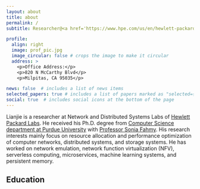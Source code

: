 ```yaml
---
layout: about
title: about
permalink: /
subtitle: Researcher@<a href='https://www.hpe.com/us/en/hewlett-packard-labs.html'>Hewlett Packard Labs</a>. 

profile:
  align: right
  image: prof_pic.jpg
  image_circular: false # crops the image to make it circular
  address: >
    <p>Office Address:</p>
    <p>820 N McCarthy Blvd</p>
    <p>Milpitas, CA 95035</p>

news: false  # includes a list of news items
selected_papers: true # includes a list of papers marked as "selected={true}"
social: true  # includes social icons at the bottom of the page
---
```


Lianjie is a researcher at Network and Distributed Systems Labs of [Hewlett Packard Labs](https://www.hpe.com/us/en/hewlett-packard-labs.html). 
He received his Ph.D. degree from [Computer Science department at Purdue University](https://www.cs.purdue.edu/) with [Professor Sonia Fahmy](https://www.cs.purdue.edu/homes/fahmy/).
His research interests mainly focus on resource allocation and performance optimization of computer networks, distributed systems, and storage systems. 
He has worked on network emulation, network function virtualization (NFV), serverless computing, microservices, machine learning systems, and persistent memory.

## Education

<!-- Put your address / P.O. box / other info right below your picture. You can also disable any these elements by editing `profile` property of the YAML header of your `_pages/about.md`. Edit `_bibliography/papers.bib` and Jekyll will render your [publications page](/al-folio/publications/) automatically.

Link to your social media connections, too. This theme is set up to use [Font Awesome icons](http://fortawesome.github.io/Font-Awesome/) and [Academicons](https://jpswalsh.github.io/academicons/), like the ones below. Add your Facebook, Twitter, LinkedIn, Google Scholar, or just disable all of them. -->
